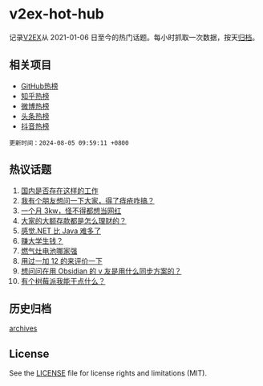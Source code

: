 # v2ex-hot-hub

 记录[V2EX](https://www.v2ex.com/)从 2021-01-06 日至今的热门话题。每小时抓取一次数据，按天[归档](archives)。
 
 ## 相关项目

- [GitHub热榜](https://github.com/it985/github-hot-hub)
- [知乎热榜](https://github.com/it985/zhihu-hot-hub)
- [微博热榜](https://github.com/it985/weibo-hot-hub)
- [头条热榜](https://github.com/it985/toutiao-hot-hub)
- [抖音热榜](https://github.com/it985/douyin-hot-hub)


 `更新时间：2024-08-05 09:59:11 +0800`

## 热议话题

1. [国内是否存在这样的工作](https://www.v2ex.com/t/1062361)
1. [我有个朋友想问一下大家，得了痔疮咋搞？](https://www.v2ex.com/t/1062509)
1. [一个月 3kw，怪不得都想当网红](https://www.v2ex.com/t/1062458)
1. [大家的大额存款都是怎么理财的？](https://www.v2ex.com/t/1062396)
1. [感觉.NET 比 Java 难多了](https://www.v2ex.com/t/1062446)
1. [赚大学生钱？](https://www.v2ex.com/t/1062493)
1. [燃气灶电池哪家强](https://www.v2ex.com/t/1062362)
1. [用过一加 12 的来评价一下](https://www.v2ex.com/t/1062421)
1. [想问问在用 Obsidian 的 v 友是用什么同步方案的？](https://www.v2ex.com/t/1062428)
1. [有个树莓派我能干点什么？](https://www.v2ex.com/t/1062386)

## 历史归档

[archives](archives)

## License

See the [LICENSE](LICENSE) file for license rights and limitations (MIT).
